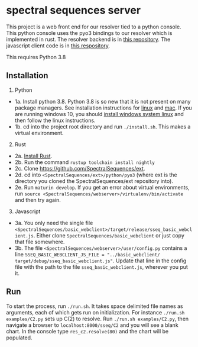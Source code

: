spectral sequences server
=========================

This project is a web front end for our resolver tied to a python console.
This python console uses the pyo3 bindings to our resolver which is implemented in rust.
The resolver backend is in [this repository](https://github.com/SpectralSequences/ext).
The javascript client code is in [this respository](https://github.com/SpectralSequences/basic_webclient).

This requires Python 3.8

Installation
------------
1. Python
* 1a. Install python 3.8. Python 3.8 is so new that it is not present on many package managers. See installation instructions for [linux](https://tecadmin.net/install-python-3-8-ubuntu/) and [mac](https://installvirtual.com/install-python-3-8-on-mac/). If you are running windows 10, you should [install windows system linux](https://docs.microsoft.com/en-us/windows/wsl/install-win10) and then follow the linux instructions.
* 1b. cd into the project root directory and run `./install.sh`. This makes a virtual environment.

2. Rust
 * 2a. [Install Rust](https://www.rust-lang.org/tools/install).
 * 2b. Run the command `rustup toolchain install nightly`
 * 2c. Clone https://github.com/SpectralSequences/ext.
 * 2d. cd into `<SpectralSequences/ext>/python/pyo3` (where ext is the directory you cloned the SpectralSequences/ext repository into).
 * 2e. Run `maturin develop`. If you get an error about virtual environments, run `source <SpectralSequences/webserver>/virtualenv/bin/activate` and then try again.

3. Javascript
 * 3a. You only need the single file `<SpectralSequences/basic_webclient>/target/release/sseq_basic_webclient.js`.
    Either clone `SpectralSequences/basic_webclient` or just copy that file somewhere.
 * 3b. The file `<SpectralSequences/webserver>/user/config.py` contains a line `SSEQ_BASIC_WEBCLIENT_JS_FILE = "../basic_webclient/  target/debug/sseq_basic_webclient.js"`. Update that line in the config file with the path to the file `sseq_basic_webclient.js`, wherever you put it.


Run
---
To start the process, run `./run.sh`. It takes space delimited file names as arguments, each of which gets run on initialization.
For instance `./run.sh examples/C2.py` sets up C(2) to resolve. Run `./run.sh examples/C2.py`, then navigate a browser to `localhost:8000/sseq/C2` and you will see a blank chart. In the console type `res_c2.resolve(80)` and the chart will be populated.
